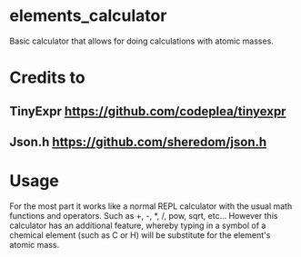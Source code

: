 # elements_calculator
Basic calculator that allows for doing calculations with atomic masses. 

# Credits to 
## TinyExpr https://github.com/codeplea/tinyexpr
## Json.h https://github.com/sheredom/json.h

# Usage
For the most part it works like a normal REPL calculator with the usual math functions and operators.
Such as +, -, *, /, pow, sqrt, etc...
However this calculator has an additional feature, whereby typing in a symbol of a chemical element (such as C or H)
will be substitute for the element's atomic mass. 
